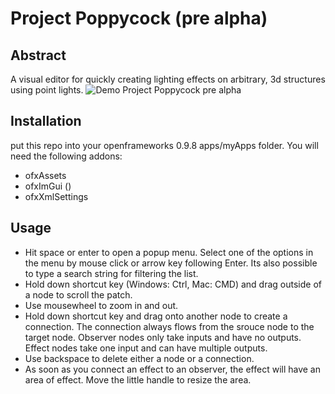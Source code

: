 # Project Poppycock (pre alpha)
## Abstract
A visual editor for quickly creating lighting effects on arbitrary, 3d structures using point lights.
![Demo Project Poppycock pre alpha](https://github.com/schulterklopfer/ProjectPoppycock/raw/master/demo.gif)
## Installation
put this repo into your openframeworks 0.9.8 apps/myApps folder.
You will need the following addons:
* ofxAssets
* ofxImGui ()
* ofxXmlSettings
## Usage
* Hit space or enter to open a popup menu. Select one of the options in the menu by mouse click or arrow key following Enter.
Its also possible to type a search string for filtering the list.
* Hold down shortcut key (Windows: Ctrl, Mac: CMD) and drag outside of a node to scroll the patch.
* Use mousewheel to zoom in and out.
* Hold down shortcut key and drag onto another node to create a connection. The connection always flows from the srouce node to the target node.
Observer nodes only take inputs and have no outputs.
Effect nodes take one input and can have multiple outputs.
* Use backspace to delete either a node or a connection.
* As soon as you connect an effect to an observer, the effect will have an area of effect. Move the little handle to resize the area.